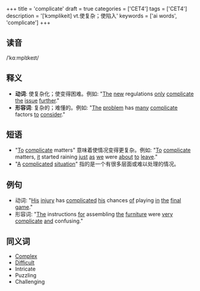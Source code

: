 +++
title = 'complicate'
draft = true
categories = ['CET4']
tags = ['CET4']
description = '[ˈkɔmplikeit] vt.使复杂；使陷入'
keywords = ['ai words', 'complicate']
+++

## 读音
/ˈkɑːmplɪkeɪt/

## 释义
- **动词**: 使复杂化；使变得困难。例如: "[The](/post/the/) [new](/post/new/) regulations [only](/post/only/) [complicate](/post/complicate/) [the](/post/the/) [issue](/post/issue/) [further](/post/further/)."
- **形容词**: 复杂的；难懂的。例如: "[The](/post/the/) [problem](/post/problem/) has [many](/post/many/) [complicate](/post/complicate/) factors [to](/post/to/) [consider](/post/consider/)."

## 短语
- "[To](/post/to/) [complicate](/post/complicate/) matters" 意味着使情况变得更复杂。例如: "[To](/post/to/) [complicate](/post/complicate/) matters, [it](/post/it/) started raining [just](/post/just/) [as](/post/as/) [we](/post/we/) were [about](/post/about/) [to](/post/to/) [leave](/post/leave/)."
- "[A](/post/a/) [complicated](/post/complicated/) [situation](/post/situation/)" 指的是一个有很多层面或难以处理的情况。

## 例句
- 动词: "[His](/post/his/) [injury](/post/injury/) has [complicated](/post/complicated/) [his](/post/his/) chances [of](/post/of/) playing [in](/post/in/) [the](/post/the/) [final](/post/final/) [game](/post/game/)."
- 形容词: "[The](/post/the/) instructions [for](/post/for/) assembling [the](/post/the/) [furniture](/post/furniture/) were [very](/post/very/) [complicate](/post/complicate/) [and](/post/and/) confusing."

## 同义词
- [Complex](/post/complex/)
- [Difficult](/post/difficult/)
- Intricate
- Puzzling
- Challenging
